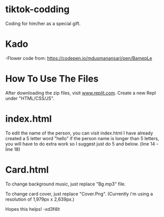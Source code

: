 # tiktok-codding
Coding for him/her as a special gift.

# Kado
-Flower code from: https://codepen.io/mdusmanansari/pen/BamepLe


# How To Use The Files
After downloading the zip files, visit www.replit.com. Create a new Repl under "HTML/CSS/JS".

# index.html
To edit the name of the person, you can visit index.html
I have already created a 5 letter word "hello" if the person name is longer than 5 letters, you will have to do extra work so I suggest just do 5 and below. (line 14 - line 18)

# Card.html
To change background music, just replace "Bg.mp3" file.

To change card cover, just replace "Cover.Png". 
(Currently i'm using a resolution of 1,979px x 2,639px.)

Hopes this helps!           -xd3f4lt
